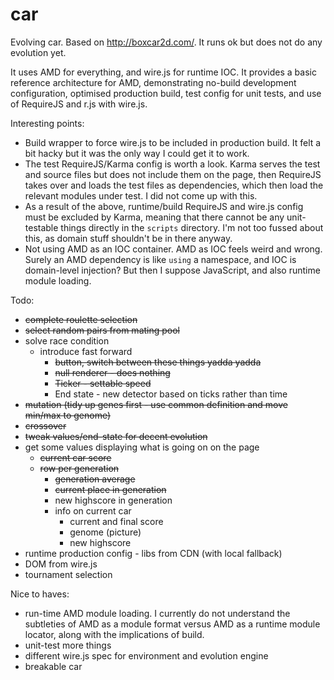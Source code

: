 car
===

Evolving car.  Based on http://boxcar2d.com/.  It runs ok but does not do any evolution yet.

It uses AMD for everything, and wire.js for runtime IOC.  It provides a basic 
reference architecture for AMD, demonstrating no-build development configuration, 
optimised production build, test config for unit tests, and use of RequireJS and r.js with wire.js.

Interesting points:

- Build wrapper to force wire.js to be included in production build.  It felt a bit hacky but it was the only way I could get it to work.
- The test RequireJS/Karma config is worth a look.  Karma serves the test and source files but does not include them on the page, then RequireJS takes over and loads the test files as dependencies, which then load the relevant modules under test.  I did not come up with this.
- As a result of the above, runtime/build RequireJS and wire.js config must be excluded by Karma, meaning that there cannot be any unit-testable things directly in the `scripts` directory. I'm not too fussed about this, as domain stuff shouldn't be in there anyway.
- Not using AMD as an IOC container.  AMD as IOC feels weird and wrong.  Surely an AMD dependency is like `using` a namespace, and IOC is domain-level injection?  But then I suppose JavaScript, and also runtime module loading.

Todo:

- ~~complete roulette selection~~
- ~~select random pairs from mating pool~~
- solve race condition
  - introduce fast forward
    - ~~button, switch between these things yadda yadda~~
    - ~~null renderer - does nothing~~
    - ~~Ticker - settable speed~~
    - End state - new detector based on ticks rather than time
- ~~mutation (tidy up genes first - use common definition and move min/max to genome)~~
- ~~crossover~~
- ~~tweak values/end-state for decent evolution~~
- get some values displaying what is going on on the page
  - ~~current car score~~
  - ~~row per generation~~
    - ~~generation average~~
    - ~~current place in generation~~
    - new highscore in generation
    - info on current car
      - current and final score
      - genome (picture)
      - new highscore
- runtime production config - libs from CDN (with local fallback)
- DOM from wire.js
- tournament selection

Nice to haves:

- run-time AMD module loading. I currently do not understand the subtleties of AMD as a module format versus AMD as a runtime module locator, along with the implications of build.
- unit-test more things
- different wire.js spec for environment and evolution engine
- breakable car

